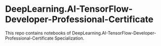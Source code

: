 # DeepLearning.AI-TensorFlow-Developer-Professional-Certificate
This repo contains notebooks of DeepLearning.AI-TensorFlow-Developer-Professional-Certificate Specialization.

